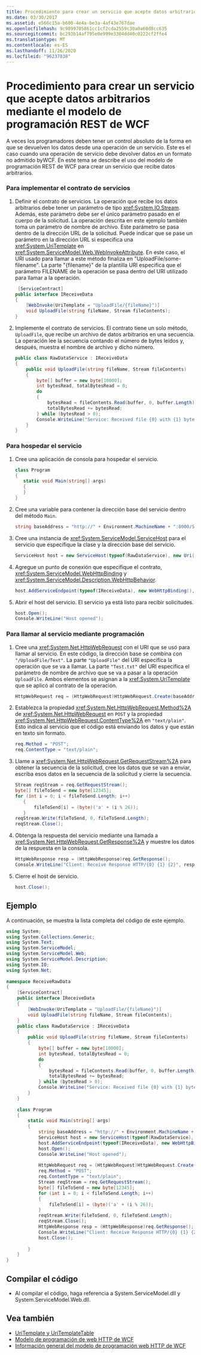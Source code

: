 ```yaml
---
title: Procedimiento para crear un servicio que acepte datos arbitrarios mediante el modelo de programación REST de WCF
ms.date: 03/30/2017
ms.assetid: e566c15a-b600-4e4a-be3a-4af43e767dae
ms.openlocfilehash: 9c9899705861cc1cf2cda2559c30a0a60d8cc635
ms.sourcegitcommit: bc293b14af795e0e999e3304dd40c0222cf2ffe4
ms.translationtype: MT
ms.contentlocale: es-ES
ms.lasthandoff: 11/26/2020
ms.locfileid: "96237838"
---
```

# <a name="how-to-create-a-service-that-accepts-arbitrary-data-using-the-wcf-rest-programming-model"></a>Procedimiento para crear un servicio que acepte datos arbitrarios mediante el modelo de programación REST de WCF

A veces los programadores deben tener un control absoluto de la forma en que se devuelven los datos desde una operación de un servicio. Este es el caso cuando una operación de servicio debe devolver datos en un formato no admitido byWCF. En este tema se describe el uso del modelo de programación REST de WCF para crear un servicio que recibe datos arbitrarios.  
  
### <a name="to-implement-the-service-contract"></a>Para implementar el contrato de servicios  
  
1. Definir el contrato de servicios. La operación que recibe los datos arbitrarios debe tener un parámetro de tipo <xref:System.IO.Stream>. Además, este parámetro debe ser el único parámetro pasado en el cuerpo de la solicitud. La operación descrita en este ejemplo también toma un parámetro de nombre de archivo. Este parámetro se pasa dentro de la dirección URL de la solicitud. Puede indicar que se pase un parámetro en la dirección URL si especifica una <xref:System.UriTemplate> en <xref:System.ServiceModel.Web.WebInvokeAttribute>. En este caso, el URI usado para llamar a este método finaliza en "UploadFile/some-filename". La parte "{filename}" de la plantilla URI especifica que el parámetro FILENAME de la operación se pasa dentro del URI utilizado para llamar a la operación.  
  
    ```csharp  
     [ServiceContract]  
    public interface IReceiveData  
    {  
        [WebInvoke(UriTemplate = "UploadFile/{fileName}")]  
        void UploadFile(string fileName, Stream fileContents);  
    }  
    ```  
  
2. Implemente el contrato de servicios. El contrato tiene un solo método, `UploadFile`, que recibe un archivo de datos arbitrarios en una secuencia. La operación lee la secuencia contando el número de bytes leídos y, después, muestra el nombre de archivo y dicho número.  
  
    ```csharp  
    public class RawDataService : IReceiveData  
    {  
        public void UploadFile(string fileName, Stream fileContents)  
        {  
            byte[] buffer = new byte[10000];  
            int bytesRead, totalBytesRead = 0;  
            do  
            {  
                bytesRead = fileContents.Read(buffer, 0, buffer.Length);  
                totalBytesRead += bytesRead;  
            } while (bytesRead > 0);  
            Console.WriteLine("Service: Received file {0} with {1} bytes", fileName, totalBytesRead);  
        }  
    }  
    ```  
  
### <a name="to-host-the-service"></a>Para hospedar el servicio  
  
1. Cree una aplicación de consola para hospedar el servicio.  
  
    ```csharp  
    class Program  
    {  
       static void Main(string[] args)  
       {  
       }  
    }  
    ```  
  
2. Cree una variable para contener la dirección base del servicio dentro del método `Main`.  
  
    ```csharp  
    string baseAddress = "http://" + Environment.MachineName + ":8000/Service";  
    ```  
  
3. Cree una instancia de <xref:System.ServiceModel.ServiceHost> para el servicio que especifique la clase y la dirección base del servicio.  
  
    ```csharp  
    ServiceHost host = new ServiceHost(typeof(RawDataService), new Uri(baseAddress));  
    ```  
  
4. Agregue un punto de conexión que especifique el contrato, <xref:System.ServiceModel.WebHttpBinding> y <xref:System.ServiceModel.Description.WebHttpBehavior>.  
  
    ```csharp  
    host.AddServiceEndpoint(typeof(IReceiveData), new WebHttpBinding(), "").Behaviors.Add(new WebHttpBehavior());  
    ```  
  
5. Abrir el host del servicio. El servicio ya está listo para recibir solicitudes.  
  
    ```csharp  
    host.Open();  
    Console.WriteLine("Host opened");  
    ```  
  
### <a name="to-call-the-service-programmatically"></a>Para llamar al servicio mediante programación  
  
1. Cree una <xref:System.Net.HttpWebRequest> con el URI que se usó para llamar al servicio. En este código, la dirección base se combina con `"/UploadFile/Text"`. La parte `"UploadFile"` del URI especifica la operación que se va a llamar. La parte `"Test.txt"` del URI especifica el parámetro de nombre de archivo que se va a pasar a la operación `UploadFile`. Ambos elementos se asignan a la <xref:System.UriTemplate> que se aplicó al contrato de la operación.  
  
    ```csharp  
    HttpWebRequest req = (HttpWebRequest)HttpWebRequest.Create(baseAddress + "/UploadFile/Test.txt");  
    ```  
  
2. Establezca la propiedad <xref:System.Net.HttpWebRequest.Method%2A> de <xref:System.Net.HttpWebRequest> en `POST` y la propiedad <xref:System.Net.HttpWebRequest.ContentType%2A> en `"text/plain"`. Esto indica al servicio que el código está enviando los datos y que están en texto sin formato.  
  
    ```csharp  
    req.Method = "POST";  
    req.ContentType = "text/plain";  
    ```  
  
3. Llame a <xref:System.Net.HttpWebRequest.GetRequestStream%2A> para obtener la secuencia de la solicitud, cree los datos que se van a enviar, escriba esos datos en la secuencia de la solicitud y cierre la secuencia.  
  
    ```csharp  
    Stream reqStream = req.GetRequestStream();  
    byte[] fileToSend = new byte[12345];  
    for (int i = 0; i < fileToSend.Length; i++)  
       {  
           fileToSend[i] = (byte)('a' + (i % 26));  
       }  
    reqStream.Write(fileToSend, 0, fileToSend.Length);  
    reqStream.Close();  
    ```  
  
4. Obtenga la respuesta del servicio mediante una llamada a <xref:System.Net.HttpWebRequest.GetResponse%2A> y muestre los datos de la respuesta en la consola.  
  
    ```csharp  
    HttpWebResponse resp = (HttpWebResponse)req.GetResponse();  
    Console.WriteLine("Client: Receive Response HTTP/{0} {1} {2}", resp.ProtocolVersion, (int)resp.StatusCode, resp.StatusDescription);  
    ```  
  
5. Cierre el host de servicio.  
  
    ```csharp  
    host.Close();  
    ```  
  
## <a name="example"></a>Ejemplo  

 A continuación, se muestra la lista completa del código de este ejemplo.  
  
```csharp  
using System;  
using System.Collections.Generic;  
using System.Text;  
using System.ServiceModel;  
using System.ServiceModel.Web;  
using System.ServiceModel.Description;  
using System.IO;  
using System.Net;  
  
namespace ReceiveRawData  
{  
    [ServiceContract]  
    public interface IReceiveData  
    {  
        [WebInvoke(UriTemplate = "UploadFile/{fileName}")]  
        void UploadFile(string fileName, Stream fileContents);  
    }  
    public class RawDataService : IReceiveData  
    {  
        public void UploadFile(string fileName, Stream fileContents)  
        {  
            byte[] buffer = new byte[10000];  
            int bytesRead, totalBytesRead = 0;  
            do  
            {  
                bytesRead = fileContents.Read(buffer, 0, buffer.Length);  
                totalBytesRead += bytesRead;  
            } while (bytesRead > 0);  
            Console.WriteLine("Service: Received file {0} with {1} bytes", fileName, totalBytesRead);  
        }  
    }  
  
    class Program  
    {  
        static void Main(string[] args)  
        {  
            string baseAddress = "http://" + Environment.MachineName + ":8000/Service";  
            ServiceHost host = new ServiceHost(typeof(RawDataService), new Uri(baseAddress));  
            host.AddServiceEndpoint(typeof(IReceiveData), new WebHttpBinding(), "").Behaviors.Add(new WebHttpBehavior());  
            host.Open();  
            Console.WriteLine("Host opened");  
  
            HttpWebRequest req = (HttpWebRequest)HttpWebRequest.Create(baseAddress + "/UploadFile/Test.txt");  
            req.Method = "POST";  
            req.ContentType = "text/plain";  
            Stream reqStream = req.GetRequestStream();  
            byte[] fileToSend = new byte[12345];  
            for (int i = 0; i < fileToSend.Length; i++)  
            {  
                fileToSend[i] = (byte)('a' + (i % 26));  
            }  
            reqStream.Write(fileToSend, 0, fileToSend.Length);  
            reqStream.Close();  
            HttpWebResponse resp = (HttpWebResponse)req.GetResponse();  
            Console.WriteLine("Client: Receive Response HTTP/{0} {1} {2}", resp.ProtocolVersion, (int)resp.StatusCode, resp.StatusDescription);  
            host.Close();  
  
        }  
    }  
}  
```  
  
## <a name="compiling-the-code"></a>Compilar el código  
  
- Al compilar el código, haga referencia a System.ServiceModel.dll y System.ServiceModel.Web.dll.  
  
## <a name="see-also"></a>Vea también

- [UriTemplate y UriTemplateTable](uritemplate-and-uritemplatetable.md)
- [Modelo de programación de web HTTP de WCF](wcf-web-http-programming-model.md)
- [Información general del modelo de programación web HTTP de WCF](wcf-web-http-programming-model-overview.md)
